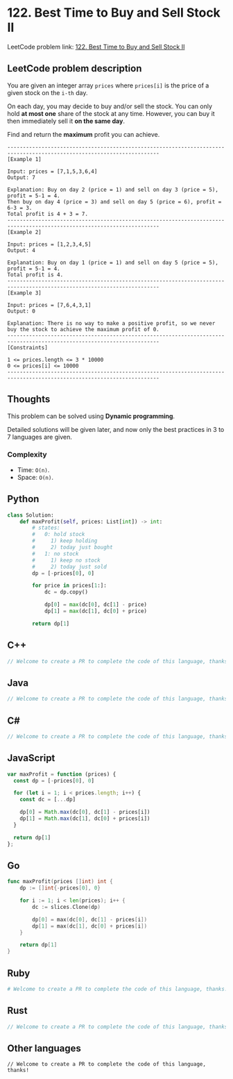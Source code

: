 # 122. Best Time to Buy and Sell Stock II
LeetCode problem link: [122. Best Time to Buy and Sell Stock II](https://leetcode.com/problems/best-time-to-buy-and-sell-stock-ii/)

## LeetCode problem description
You are given an integer array `prices` where `prices[i]` is the price of a given stock on the `i-th` day.

On each day, you may decide to buy and/or sell the stock. You can only hold **at most one** share of the stock at any time. However, you can buy it then immediately sell it **on the same day**.

Find and return the **maximum** profit you can achieve.

```
-----------------------------------------------------------------------------------------------------------------------
[Example 1]

Input: prices = [7,1,5,3,6,4]
Output: 7

Explanation: Buy on day 2 (price = 1) and sell on day 3 (price = 5), profit = 5-1 = 4.
Then buy on day 4 (price = 3) and sell on day 5 (price = 6), profit = 6-3 = 3.
Total profit is 4 + 3 = 7.
-----------------------------------------------------------------------------------------------------------------------
[Example 2]

Input: prices = [1,2,3,4,5]
Output: 4

Explanation: Buy on day 1 (price = 1) and sell on day 5 (price = 5), profit = 5-1 = 4.
Total profit is 4.
-----------------------------------------------------------------------------------------------------------------------
[Example 3]

Input: prices = [7,6,4,3,1]
Output: 0

Explanation: There is no way to make a positive profit, so we never buy the stock to achieve the maximum profit of 0.
-----------------------------------------------------------------------------------------------------------------------
[Constraints]

1 <= prices.length <= 3 * 10000
0 <= prices[i] <= 10000
-----------------------------------------------------------------------------------------------------------------------
```

## Thoughts
This problem can be solved using **Dynamic programming**.

Detailed solutions will be given later, and now only the best practices in 3 to 7 languages are given.

### Complexity
* Time: `O(n)`.
* Space: `O(n)`.

## Python
```python
class Solution:
    def maxProfit(self, prices: List[int]) -> int:
        # states:
        #   0: hold stock
        #     1) keep holding
        #     2) today just bought
        #   1: no stock
        #     1) keep no stock
        #     2) today just sold
        dp = [-prices[0], 0]

        for price in prices[1:]:
            dc = dp.copy()

            dp[0] = max(dc[0], dc[1] - price)
            dp[1] = max(dc[1], dc[0] + price)

        return dp[1]
```

## C++
```cpp
// Welcome to create a PR to complete the code of this language, thanks!
```

## Java
```java
// Welcome to create a PR to complete the code of this language, thanks!
```

## C#
```c#
// Welcome to create a PR to complete the code of this language, thanks!
```

## JavaScript
```javascript
var maxProfit = function (prices) {
  const dp = [-prices[0], 0]

  for (let i = 1; i < prices.length; i++) {
    const dc = [...dp]

    dp[0] = Math.max(dc[0], dc[1] - prices[i])
    dp[1] = Math.max(dc[1], dc[0] + prices[i])
  }

  return dp[1]
};
```

## Go
```go
func maxProfit(prices []int) int {
    dp := []int{-prices[0], 0}

    for i := 1; i < len(prices); i++ {
        dc := slices.Clone(dp)

        dp[0] = max(dc[0], dc[1] - prices[i])
        dp[1] = max(dc[1], dc[0] + prices[i])
    }

    return dp[1]
}
```

## Ruby
```ruby
# Welcome to create a PR to complete the code of this language, thanks!
```

## Rust
```rust
// Welcome to create a PR to complete the code of this language, thanks!
```

## Other languages
```
// Welcome to create a PR to complete the code of this language, thanks!
```
